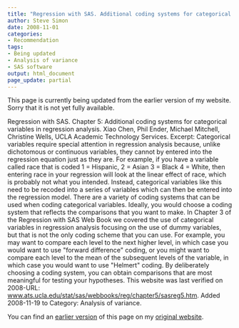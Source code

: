 ```yaml
---
title: "Regression with SAS. Additional coding systems for categorical variables"
author: Steve Simon
date: 2008-11-01
categories:
- Recommendation
tags:
- Being updated
- Analysis of variance
- SAS software
output: html_document
page_update: partial
---
```

This page is currently being updated from the earlier version of my website. Sorry that it is not yet fully available.

Regression with SAS. Chapter 5: Additional coding systems for categorical variables in regression analysis. Xiao Chen, Phil Ender, Michael Mitchell, Christine Wells, UCLA Academic Technology Services. Excerpt: Categorical variables require special attention in regression analysis because, unlike dichotomous or continuous variables, they cannot by entered into the regression equation just as they are. For example, if you have a variable called race that is coded 1 = Hispanic, 2 = Asian 3 = Black 4 = White, then entering race in your regression will look at the linear effect of race, which is probably not what you intended. Instead, categorical variables like this need to be recoded into a series of variables which can then be entered into the regression model. There are a variety of coding systems that can be used when coding categorical variables. Ideally, you would choose a coding system that reflects the comparisons that you want to make. In Chapter 3 of the Regression with SAS Web Book we covered the use of categorical variables in regression analysis focusing on the use of dummy variables, but that is not the only coding scheme that you can use. For example, you may want to compare each level to the next higher level, in which case you would want to use "forward difference" coding, or you might want to compare each level to the mean of the subsequent levels of the variable, in which case you would want to use "Helmert" coding. By deliberately choosing a coding system, you can obtain comparisons that are most meaningful for testing your hypotheses. This website was last verified on 2008-URL: www.ats.ucla.edu/stat/sas/webbooks/reg/chapter5/sasreg5.htm. Added 2008-11-19 to  Category: Analysis of variance.

<!---More--->

You can find an [earlier version][sim1] of this page on my [original website][sim2].

[sim1]: http://www.pmean.com/08/Interesting2008.html
[sim2]: http://www.pmean.com/original_site.html
